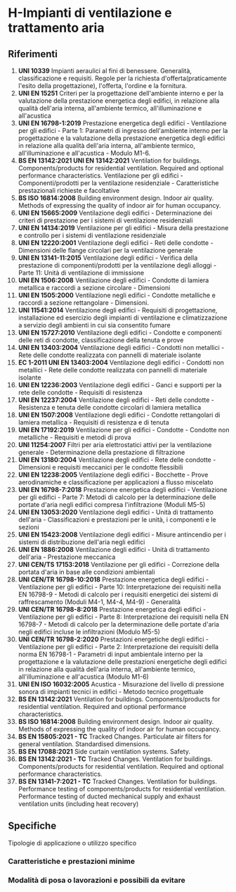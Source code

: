 #  H-Impianti di ventilazione e trattamento aria
## Riferimenti

 1. **UNI 10339** Impianti aeraulici al fini di benessere. Generalità, classificazione e requisiti. Regole per la richiesta d'offerta(praticamente l'esito della progettazione), l'offerta, l'ordine e la fornitura.
 1. **UNI EN 15251** Criteri per la progettazione dell'ambiente interno e per la valutazione della prestazione energetica degli edifici, in relazione alla qualità dell'aria interna, all'ambiente termico, all'illuminazione e all'acustica
 1. **UNI EN 16798-1:2019** Prestazione energetica degli edifici - Ventilazione per gli edifici - Parte 1: Parametri di ingresso dell'ambiente interno per la progettazione e la valutazione della prestazione energetica degli edifici in relazione alla qualità dell'aria interna, all'ambiente termico, all'illuminazione e all'acustica - Modulo M1-6.
 1. **BS EN 13142:2021 UNI EN 13142:2021** Ventilation for buildings. Components/products for residential ventilation. Required and optional performance characteristics. Ventilazione per gli edifici - Componenti/prodotti per la ventilazione residenziale - Caratteristiche prestazionali richieste e facoltative
 1. **BS ISO 16814:2008** Building environment design. Indoor air quality. Methods of expressing the quality of indoor air for human occupancy.
 1. **UNI EN 15665:2009** Ventilazione degli edifici - Determinazione dei criteri di prestazione per i sistemi di ventilazione residenziali
 1. **UNI EN 14134:2019** Ventilazione per gli edifici - Misura della prestazione e controllo per i sistemi di ventilazione residenziale
 1. **UNI EN 12220:2001** Ventilazione degli edifici - Reti delle condotte - Dimensioni delle flange circolari per la ventilazione generale
 1. **UNI EN 13141-11:2015** Ventilazione degli edifici - Verifica della prestazione di componenti/prodotti per la ventilazione degli alloggi - Parte 11: Unità di ventilazione di immissione
 1. **UNI EN 1506:2008** Ventilazione degli edifici - Condotte di lamiera metallica e raccordi a sezione circolare - Dimensioni
 1. **UNI EN 1505:2000** Ventilazione negli edifici - Condotte metalliche e raccordi a sezione rettangolare - Dimensioni.
 1. **UNI 11541:2014** Ventilazione degli edifici - Requisiti di progettazione, installazione ed esercizio degli impianti di ventilazione e climatizzazione a servizio degli ambienti in cui sia consentito fumare
 1. **UNI EN 15727:2010** Ventilazione degli edifici - Condotte e componenti delle reti di condotte, classificazione della tenuta e prove
 1. **UNI EN 13403:2004** Ventilazione degli edifici - Condotti non metallici - Rete delle condotte realizzata con pannelli di materiale isolante
 1. **EC 1-2011 UNI EN 13403:2004** Ventilazione degli edifici - Condotti non metallici - Rete delle condotte realizzata con pannelli di materiale isolante
 1. **UNI EN 12236:2003** Ventilazione degli edifici - Ganci e supporti per la rete delle condotte - Requisiti di resistenza
 1. **UNI EN 12237:2004** Ventilazione degli edifici - Reti delle condotte - Resistenza e tenuta delle condotte circolari di lamiera metallica
 1. **UNI EN 1507:2008** Ventilazione degli edifici - Condotte rettangolari di lamiera metallica - Requisiti di resistenza e di tenuta
 1. **UNI EN 17192:2019** Ventilazione per gli edifici - Condotte - Condotte non metalliche - Requisiti e metodi di prova
 1. **UNI 11254:2007** Filtri per aria elettrostatici attivi per la ventilazione generale - Determinazione della prestazione di filtrazione
 1. **UNI EN 13180:2004** Ventilazione degli edifici - Rete delle condotte - Dimensioni e requisiti meccanici per le condotte flessibili
 1. **UNI EN 12238:2005** Ventilazione degli edifici - Bocchette - Prove aerodinamiche e classificazione per applicazioni a flusso miscelato
 1. **UNI EN 16798-7:2018** Prestazione energetica degli edifici - Ventilazione per gli edifici - Parte 7: Metodi di calcolo per la determinazione delle portate d'aria negli edifici compresa l'infiltrazione (Moduli M5-5)
 1. **UNI EN 13053:2020** Ventilazione degli edifici - Unità di trattamento dell'aria - Classificazioni e prestazioni per le unità, i componenti e le sezioni
 1. **UNI EN 15423:2008** Ventilazione degli edifici - Misure antincendio per i sistemi di distribuzione dell'aria negli edifici
 1. **UNI EN 1886:2008** Ventilazione degli edifici - Unità di trattamento dell'aria - Prestazione meccanica
 1. **UNI CEN/TS 17153:2018** Ventilazione per gli edifici - Correzione della portata d'aria in base alle condizioni ambientali
 1. **UNI CEN/TR 16798-10:2018** Prestazione energetica degli edifici - Ventilazione per gli edifici - Parte 10: Interpretazione dei requisiti nella EN 16798-9 - Metodi di calcolo per i requisiti energetici dei sistemi di raffrescamento (Moduli M4-1, M4-4, M4-9) - Generalità
 1. **UNI CEN/TR 16798-8:2018** Prestazione energetica degli edifici - Ventilazione per gli edifici - Parte 8: Interpretazione dei requisiti nella EN 16798-7 - Metodi di calcolo per la determinazione delle portate d'aria negli edifici incluse le infiltrazioni (Modulo M5-5)
 1. **UNI CEN/TR 16798-2:2020** Prestazioni energetiche degli edifici - Ventilazione per gli edifici - Parte 2: Interpretazione dei requisiti della norma EN 16798-1 - Parametri di input ambientale interno per la progettazione e la valutazione delle prestazioni energetiche degli edifici in relazione alla qualità dell'aria interna, all'ambiente termico, all'illuminazione e all'acustica (Modulo M1-6)
 1. **UNI EN ISO 16032:2005** Acustica - Misurazione del livello di pressione sonora di impianti tecnici in edifici - Metodo tecnico progettuale
 1. **BS EN 13142:2021** Ventilation for buildings. Components/products for residential ventilation. Required and optional performance characteristics.
 1. **BS ISO 16814:2008** Building environment design. Indoor air quality. Methods of expressing the quality of indoor air for human occupancy.
 1. **BS EN 15805:2021 - TC**
 Tracked Changes. Particulate air filters for general ventilation. Standardised dimensions.
 1. **BS EN 17088:2021**
 Side curtain ventilation systems. Safety.
 1. **BS EN 13142:2021 - TC**
 Tracked Changes. Ventilation for buildings. Components/products for residential ventilation. Required and optional performance characteristics.
 1. **BS EN 13141-7:2021 - TC**
 Tracked Changes. Ventilation for buildings. Performance testing of components/products for residential ventilation. Performance testing of ducted mechanical supply and exhaust ventilation units (including heat recovery)

## Specifiche

Tipologie di applicazione o utilizzo specifico

### Caratteristiche e prestazioni minime

### Modalità di posa o lavorazioni e possibili da evitare
